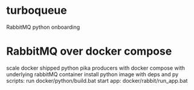# turboqueue
RabbitMQ python onboarding

# RabbitMQ over docker compose
scale docker shipped python pika producers with docker compose with underlying rabbitMQ container
install python image with deps and py scripts: run docker/python/build.bat
start app: docker/rabbit/run_app.bat